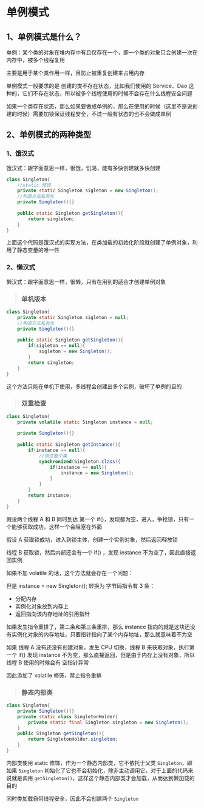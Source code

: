 # 单例模式

## 1、单例模式是什么？

单例：某个类的对象在堆内存中有且仅存在一个，即一个类的对象只会创建一次在内存中，被多个线程复用

主要是用于某个类作用一样，且防止被重复创建来占用内存



单例模式一般要求的是 创建的类不存在状态，比如我们使用的 Service、Dao 这种的，它们不存在状态，所以被多个线程使用的时候不会存在什么线程安全问题

如果一个类存在状态，那么如果要做成单例的，那么在使用的时候（这里不是说创建的时候）需要加锁保证线程安全，不过一般有状态的也不会做成单例





## 2、单例模式的两种类型

### 1、饿汉式

饿汉式：跟字面意思一样，很饿，饥渴，能有多快创建就多快创建



```java
class Singleton{
    //static 修饰
    private static Singleton sigleton = new Singleton();
    //构造方法私有化
    private Singleton(){}
    
    public static Singleton getSingleton(){
        return singleton;
    }
}
```

上面这个代码是饿汉式的实现方法，在类加载的初始化阶段就创建了单例对象，利用了静态变量的唯一性





### 2、懒汉式



懒汉式：跟字面意思一样，很懒，只有在用到的适合才创建单例对象



> ### 单机版本

```java
class Singleton{
    private static Singleton sigleton = null;
    //构造方法私有化
    private Singleton(){}
    
    public static Singleton getSingleton(){
        if(sigleton == null){
            sigleton = new Singleton();
        }
        return singleton;
    }
}
```

这个方法只能在单机下使用，多线程会创建出多个实例，破坏了单例的目的





> ### 双重检查

```java
class Singleton{
    private volatile static Singleton instance = null;
    
    private Singleton(){}
    
    public static Singleton getInstance(){
        if(instance == null){
        	//锁住整个类
            synchronized(Singleton.class){
                if(instance == null){
                    instance = new Singleton();
                }
            }
        }
        return instance;
    }
}
```

假设两个线程 A 和 B 同时到达 第一个 if()，发现都为空，进入，争抢锁，只有一个能够获取成功，这样一个会阻塞在外面

假设 A 获取锁成功，进入到锁主体，创建一个实例对象，然后返回释放锁

线程 B 获取锁，然后内部还会有一个 if() ，发现 instance 不为空了，因此直接返回实例



如果不加 volatile 的话，这个方法就会存在一个问题：

但是 instance = new Singleton(); 转换为 字节码指令有 3 条：

- 分配内存
- 实例化对象放到内存上
- 返回指向该内存地址的引用指针

如果发生指令重排了，第二条和第三条重排，那么 instance 指向的就是这块还没有实例化对象的内存地址，只要指针指向了某个内存地址，那么就意味着不为空

如果 线程 A 没有还没有创建对象，发生 CPU 切换，线程 B 来获取对象，执行第一个 if() 发现 instance  不为空，那么直接返回，但是由于内存上没有对象，所以线程 B 使用的时候会有 空指针异常

因此添加了 volatile 修饰，禁止指令重排



> ### 静态内部类

```java
class Singleton{
    private Singleton(){}
    private static class SingletonHolder{
        private static final Singleton singleton = new Singleton();
    }
    public Singleton getSingleton(){
        return SingletonHolder.singleton;
    }
}
```

内部类使用 static 修饰，作为一个静态内部类，它不依托于父类 `Singleton`，即如果 `Singleton` 初始化了它也不会初始化，除非主动调用它，对于上面的代码来说就是调用 `getSingleton()`，这样这个静态内部类才会加载，从而达到懒加载的目的

同时类加载自带线程安全，因此不会创建两个 `Singleton`

